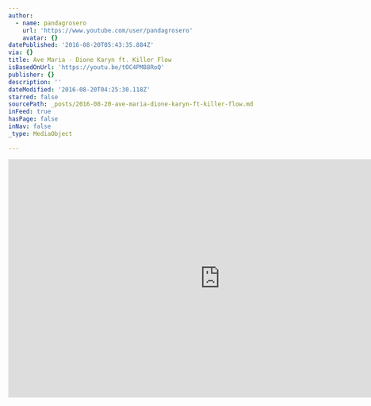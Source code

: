 ```yaml
---
author:
  - name: pandagrosero
    url: 'https://www.youtube.com/user/pandagrosero'
    avatar: {}
datePublished: '2016-08-20T05:43:35.884Z'
via: {}
title: Ave Maria - Dione Karyn ft. Killer Flow
isBasedOnUrl: 'https://youtu.be/tOC4PM88RoQ'
publisher: {}
description: ''
dateModified: '2016-08-20T04:25:30.118Z'
starred: false
sourcePath: _posts/2016-08-20-ave-maria-dione-karyn-ft-killer-flow.md
inFeed: true
hasPage: false
inNav: false
_type: MediaObject

---
```

<iframe src="https://cdn.embedly.com/widgets/media.html?src=https%3A%2F%2Fwww.youtube.com%2Fembed%2FtOC4PM88RoQ%3Ffeature%3Doembed&amp;url=http%3A%2F%2Fwww.youtube.com%2Fwatch%3Fv%3DtOC4PM88RoQ&amp;image=https%3A%2F%2Fi.ytimg.com%2Fvi%2FtOC4PM88RoQ%2Fhqdefault.jpg&amp;key=b7d04c9b404c499eba89ee7072e1c4f7&amp;type=text%2Fhtml&amp;schema=youtube" width="854" height="480" scrolling="no" frameborder="0" allowfullscreen="" style=""></iframe>